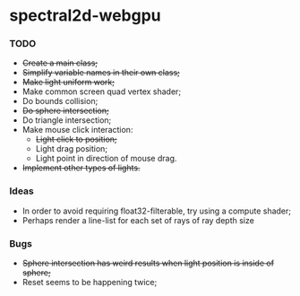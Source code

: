 # spectral2d-webgpu

### TODO
- ~~Create a main class;~~
- ~~Simplify variable names in their own class;~~
- ~~Make light uniform work;~~
- Make common screen quad vertex shader;
- Do bounds collision;
- ~~Do sphere intersection;~~
- Do triangle intersection;
- Make mouse click interaction:
  - ~~Light click to position;~~
  - Light drag position;
  - Light point in direction of mouse drag.
- ~~Implement other types of lights.~~

### Ideas
- In order to avoid requiring float32-filterable, try using a compute shader;
- Perhaps render a line-list for each set of rays of ray depth size

### Bugs
- ~~Sphere intersection has weird results when light position is inside of sphere;~~
- Reset seems to be happening twice;